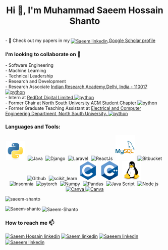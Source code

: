 

<!--
**saeem-shanto/saeem-shanto** is a ✨ _special_ ✨ repository because its `README.md` (this file) appears on your GitHub profile.
-->

<h1 align="center">Hi 👋, I'm Muhammad Saeem Hossain Shanto</h1>
<br/>
- 🔭 Check out my papers in my  <a href="https://scholar.google.com/citations?user=8UZFm5gAAAAJ&hl=en" target="blank"><img align="center" src="https://cdn.jsdelivr.net/npm/simple-icons@3.0.1/icons/googlescholar.svg" alt="Saeem linkedin" height="30" width="40" /> Google Scholar profile </a>
<br/>
<h3 align="left">I’m looking to collaborate on 💞️</h3>
- Software Engineering <br>
- Machine Learning <br>
- Technical Leadership <br>
- Research and Development <br>
- Research Associate <a href="https://indianresearchacademy.org" > 
Indian Research Academy,Delhi, India - 110017 <img src="https://media.licdn.com/dms/image/D4D0BAQGwOtCw-hziSw/company-logo_200_200/0/1700489576202?e=2147483647&v=beta&t=XNfXX8b48YyZW0uCFSsJrHl0LBbvFWzhVABJmGUPMCE" alt="python" style="width: 30px; height: 20px;margin-right:0px"/></a></br>
- Intern at <a href="https://www.reddotdigitalit.com" > RedDot Digital Limited
      <img src="https://encrypted-tbn0.gstatic.com/images?q=tbn:ANd9GcTExLhO44QIaiGkrN9nV-PjZ-0k8Oy9p-JXFw&s" alt="python" style="width: 20px; height: 20px;margin-right:0px"/>
</a> </br>
- Former Chair at <a href="https://nsusc.acm.org/chapter-officer" > North South University ACM Student Chapter
<img src="https://nsusc.acm.org/_next/static/media/ACM_Logo_22.647e1ef6.png" alt="python" style="width: 20px; height: 20px;margin-right:1px"/>
</a> </br>
- Former Graduate Teaching Assistant at <a href="http://ece.northsouth.edu/" > Electrical and Computer Engineering Department, North South University. <img src="https://seeklogo.com/images/N/north-south-university-logo-0CA3A4611D-seeklogo.com.png" alt="python" style="width: 20px; height: 20px;margin-right:1px"/></a> </br>
<h3 align="left">Languages and Tools:</h3>
<p align="center">
      <img src="https://raw.githubusercontent.com/devicons/devicon/master/icons/python/python-original.svg" alt="python" style="width: 60px; height: 60px;margin-right:5px"/>
      <img src="https://upload.wikimedia.org/wikipedia/en/thumb/3/30/Java_programming_language_logo.svg/234px-Java_programming_language_logo.svg.png" alt="Java" style="width: 50px; height: 80px; margin-right:5px"/>
      <img src="https://static.djangoproject.com/img/icon-touch.e4872c4da341.png" alt="Django" style="width: 60px; height: 60px; margin-right:5px" />
      <img src="https://cdn.worldvectorlogo.com/logos/laravel-2.svg" alt="Laravel" style="width: 60px; height: 60px; margin-right:5px" />
      <img src="https://upload.wikimedia.org/wikipedia/commons/thumb/a/a7/React-icon.svg/768px-React-icon.svg.png?20220125121207" alt="ReactJs" style="width: 50px; height: 50px; margin-right:5px"/>
      <img src="https://raw.githubusercontent.com/devicons/devicon/master/icons/mysql/mysql-original-wordmark.svg" alt="mysql" style="width: 60px; height: 80px; margin-right:5px"/>
      <img src="https://raw.githubusercontent.com/Thomas-George-T/Thomas-George-T/master/assets/bitbucket.svg" alt="Bitbucket" style="width: 60px; height: 60px; margin-right:5px"/>
      <img src="https://github.githubassets.com/favicons/favicon.svg" alt="Github" style="width: 60px; height: 60px; margin-right:5px"/>
      <img src="https://upload.wikimedia.org/wikipedia/commons/0/05/Scikit_learn_logo_small.svg" alt="scikit_learn" style="width: 60px; height: 60px;" margin-right:5px/>
      <img src="https://raw.githubusercontent.com/devicons/devicon/master/icons/c/c-original.svg" alt="c" style="width: 60px; height: 60px; margin-right:5px"/>
      <img src="https://raw.githubusercontent.com/devicons/devicon/master/icons/cplusplus/cplusplus-original.svg" alt="cplusplus" style="width: 60px; height: 60px; margin-right:5px"/>
      <img src="https://raw.githubusercontent.com/devicons/devicon/master/icons/linux/linux-original.svg" alt="linux" style="width: 60px; height: 60px; margin-right:5px"/><br/>
      <img src="https://spin.atomicobject.com/wp-content/uploads/insomnia.jpg" alt="Insomnia" style="width: 90px; height: 50px; margin-right:5px"/>
      <img src="https://www.vectorlogo.zone/logos/pytorch/pytorch-icon.svg" alt="pytorch" style="width: 60px; height: 60px; margin-right:5px"/>
      <img src="https://numpy.org/images/logo.svg" alt="Numpy" style="width: 60px; height: 60px; margin-right:5px"/>
      <img src="https://upload.wikimedia.org/wikipedia/commons/thumb/2/22/Pandas_mark.svg/320px-Pandas_mark.svg.png"       alt="Pandas" style="width: 60px; height: 50px; margin-right:5px"/>
      <img src="https://static.javatpoint.com/images/javascript/javascript_logo.png" alt="Java Script" style="width: 60px; height: 50px; margin-right:5px"/>
      <img src="https://upload.wikimedia.org/wikipedia/commons/thumb/d/d9/Node.js_logo.svg/1200px-Node.js_logo.svg.png" alt="Node js" style="width: 50px; height: 50px; margin-right:5px"/>
      <br/>
      <a href="https://www.canva.com/">
            <img src="https://static.canva.com/web/images/12487a1e0770d29351bd4ce4f87ec8fe.svg" alt="Canva" style="width:50px; height: 50px;"/>
      </a>
      <a href="https://docs.google.com/presentation/">
            <img src="https://www.gstatic.com/images/branding/product/1x/slides_2020q4_48dp.png" alt="Canva" style="width:50px; height: 50px;"/> 
      </a>
</p>
<p align="left"> <img src="https://komarev.com/ghpvc/?username=saeem-shanto&color=green" alt="saeem-shanto" /> </p>
    <p><img align="left" src="https://github-readme-stats.vercel.app/api/top-langs/?username=saeem-shanto&layout=compact" alt="Saeem-shanto" /></p>


  <p>&nbsp;<img align="center" src="https://github-readme-stats.vercel.app/api?username=saeem-shanto&show_icons=true" alt="Saeem-Shanto" /></p>


<h3 align="left">How to reach me 📫</h3>
<p align="left">
  <a href="https://www.linkedin.com/in/saeem-shanto/" target="blank"><img align="center" src="https://cdn.jsdelivr.net/npm/simple-icons@3.0.1/icons/linkedin.svg" alt="Saeem Hossain linkedin" height="30" width="40" /></a>
<a href="mailto:saeem.shanto@northsouth.edu" target="blank"><img align="center" src="https://cdn.jsdelivr.net/npm/simple-icons@3.0.1/icons/gmail.svg" alt="Saeem linkedin" height="30" width="40" /></a>
<a href="https://www.facebook.com/SaeemHossainShant0/" target="blank"><img align="center" src="https://cdn.jsdelivr.net/npm/simple-icons@3.0.1/icons/facebook.svg" alt="Saeeem linkedin" height="30" width="40" /></a>
<a href="https://scholar.google.com/citations?user=8UZFm5gAAAAJ&hl=en" target="blank"><img align="center" src="https://cdn.jsdelivr.net/npm/simple-icons@3.0.1/icons/googlescholar.svg" alt="Saeeem linkedin" height="30" width="40" /></a>


